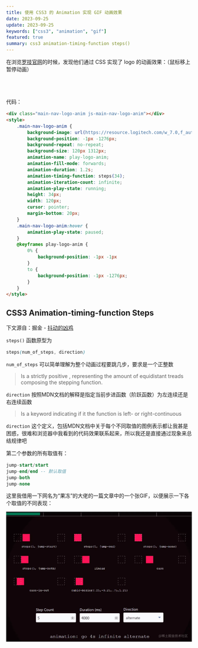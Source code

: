 ```yaml
---
title: 使用 CSS3 的 Animation 实现 GIF 动画效果
date: 2023-09-25
update: 2023-09-25
keywords: ["css3", "animation", "gif"]
featured: true
summary: css3 animation-timing-function steps()
---
```


在浏览[罗技官网](https://www.logitech.com/en-us)的时候，发现他们通过 CSS 实现了 logo 的动画效果：（鼠标移上暂停动画）
<div class="main-nav-logo-anim js-main-nav-logo-anim"></div>
<style>
	.main-nav-logo-anim {
        background-image:url(https://resource.logitech.com/w_7.0,f_auto,q_auto/content/dam/logitech/en/nav/logi-logo-anim-light.png);
        background-position: -1px -1276px;
        background-repeat: no-repeat;
        background-size: 120px 1312px;
        animation: play-logo-anim 1.2s steps(34) 0s forwards;
        animation-iteration-count: infinite;
        animation-play-state: running;
        animation-delay: 2s;
        height: 34px;
        width: 120px;
        cursor: pointer;
        margin-bottom: 20px;
    }
    .main-nav-logo-anim:hover {
        animation-play-state: paused;
    }
    @keyframes play-logo-anim {
        0% {
            background-position: -1px -1px
        }
        to {
            background-position: -1px -1276px;
        }
    }
</style>

代码：

```html {11}
<div class="main-nav-logo-anim js-main-nav-logo-anim"></div>
<style>
	.main-nav-logo-anim {
        background-image: url(https://resource.logitech.com/w_7.0,f_auto,q_auto/content/dam/logitech/en/nav/logi-logo-anim-light.png);
        background-position: -1px -1276px;
        background-repeat: no-repeat;
        background-size: 120px 1312px;
        animation-name: play-logo-anim;
        animation-fill-mode: forwards;
        animation-duration: 1.2s;
        animation-timing-function: steps(34);
        animation-iteration-count: infinite;
        animation-play-state: running;
        height: 34px;
        width: 120px;
        cursor: pointer;
        margin-bottom: 20px;
    }
    .main-nav-logo-anim:hover {
        animation-play-state: paused;
    }
    @keyframes play-logo-anim {
        0% {
            background-position: -1px -1px
        }
        to {
            background-position: -1px -1276px;
        }
    }
</style>
```

## CSS3 Animation-timing-function Steps

下文源自：掘金 - [抖动的凶鸡](https://juejin.cn/user/3114296236322919/posts)

`steps()` 函数原型为

```scss
steps(num_of_steps, direction)
```

`num_of_steps` 可以简单理解为整个动画过程要跳几步，要求是一个正整数

> Is a strictly positive <integer>, representing the amount of equidistant treads composing the stepping function.
>

`direction` 按照MDN文档的解释是指定当前步进函数（阶跃函数）为左连续还是右连续函数

> Is a keyword indicating if it the function is left- or right-continuous
>

`direction` 这个定义，包括MDN文档中关于每个不同取值的图例表示都让我甚是困惑，很难和浏览器中我看到的代码效果联系起来，所以我还是直接通过现象来总结规律吧

第二个参数的所有取值有：

```sql
jump-start/start
jump-end/end -- 默认取值
jump-both
jump-none
```

这里我借用一下网名为“果冻”的大佬的一篇文章中的一个张GIF，以便展示一下各个取值的不同表现：

<img src="assets/atyo6-z987c.gif" alt="easingFunc.gif" />
